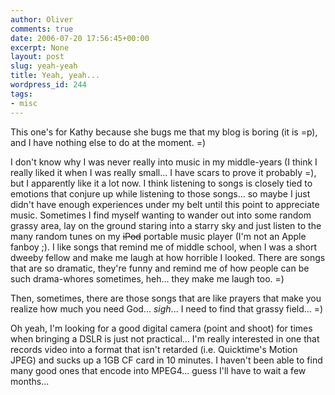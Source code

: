 ```yaml
---
author: Oliver
comments: true
date: 2006-07-20 17:56:45+00:00
excerpt: None
layout: post
slug: yeah-yeah
title: Yeah, yeah...
wordpress_id: 244
tags:
- misc
---
```


This one's for Kathy because she bugs me that my blog is boring (it is =p), and I have nothing else to do at the moment. =)

I don't know why I was never really into music in my middle-years (I think I really liked it when I was really small... I have scars to prove it probably =), but I apparently like it a lot now.  I think listening to songs is closely tied to emotions that conjure up while listening to those songs... so maybe I just didn't have enough experiences under my belt until this point to appreciate music.  Sometimes I find myself wanting to wander out into some random grassy area, lay on the ground staring into a starry sky and just listen to the many random tunes on my <strike>iPod</strike> portable music player (I'm not an Apple fanboy ;).  I like songs that remind me of middle school, when I was a short dweeby fellow and make me laugh at how horrible I looked.  There are songs that are so dramatic, they're funny and remind me of how people can be such drama-whores sometimes, heh... they make me laugh too. =)

Then, sometimes, there are those songs that are like prayers that make you realize how much you need God... *sigh*... I need to find that grassy field... =)

Oh yeah, I'm looking for a good digital camera (point and shoot) for times when bringing a DSLR is just not practical... I'm really interested in one that records video into a format that isn't retarded (i.e. Quicktime's Motion JPEG) and sucks up a 1GB CF card in 10 minutes.  I haven't been able to find many good ones that encode into MPEG4... guess I'll have to wait a few months...